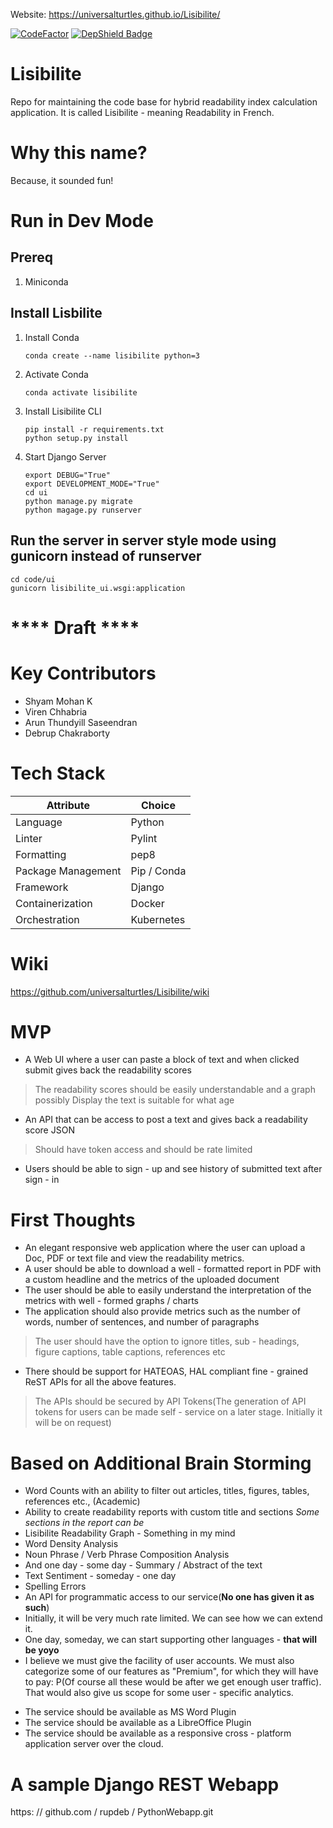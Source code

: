 Website: https://universalturtles.github.io/Lisibilite/

[![CodeFactor](https://www.codefactor.io/repository/github/universalturtles/lisibilite/badge)](https://www.codefactor.io/repository/github/universalturtles/lisibilite) [![DepShield Badge](https://depshield.sonatype.org/badges/universalturtles/Lisibilite/depshield.svg)](https://depshield.github.io)

# Lisibilite
Repo for maintaining the code base for hybrid readability index calculation application.
It is called Lisibilite - meaning Readability in French.

# Why this name?
Because, it sounded fun!


# Run in Dev Mode
## Prereq
1. Miniconda

## Install Lisbilite
1. Install Conda
	```
	conda create --name lisibilite python=3
	```
2. Activate Conda
	```
	conda activate lisibilite
	```

3. Install Lisibilite CLI
	```
	pip install -r requirements.txt
	python setup.py install
	```

4. Start Django Server
	```
	export DEBUG="True"
	export DEVELOPMENT_MODE="True"
	cd ui
	python manage.py migrate
	python magage.py runserver
	```

## Run the server in server style mode using gunicorn instead of runserver
```
cd code/ui
gunicorn lisibilite_ui.wsgi:application
```

# **** Draft ****

# Key Contributors
* Shyam Mohan K
* Viren Chhabria
* Arun Thundyill Saseendran
* Debrup Chakraborty

# Tech Stack
| Attribute | Choice |
| ------ | ----- |
|Language | Python|
|Linter | Pylint|
|Formatting | pep8|
|Package Management | Pip / Conda|
|Framework | Django|
|Containerization | Docker|
|Orchestration | Kubernetes|

# Wiki
https://github.com/universalturtles/Lisibilite/wiki

# MVP

* A Web UI where a user can paste a block of text and when clicked submit gives back the readability scores
> The readability scores should be easily understandable and a graph possibly
> Display the text is suitable for what age
* An API that can be access to post a text and gives back a readability score JSON
> Should have token access and should be rate limited
* Users should be able to sign - up and see history of submitted text after sign - in

# First Thoughts

* An elegant responsive web application where the user can upload a Doc, PDF or text file and view the readability metrics.
* A user should be able to download a well - formatted report in PDF with a custom headline and the metrics of the uploaded document
* The user should be able to easily understand the interpretation of the metrics with well - formed graphs / charts
* The application should also provide metrics such as the number of words, number of sentences, and number of paragraphs
> The user should have the option to ignore titles, sub - headings, figure captions, table captions, references etc
* There should be support for HATEOAS, HAL compliant fine - grained ReST APIs for all the above features.
> The APIs should be secured by API Tokens(The generation of API tokens for users can be made self - service on a later stage. Initially it will be on request)

# Based on Additional Brain Storming
- Word Counts with an ability to filter out articles, titles, figures, tables, references etc., (Academic)
- Ability to create readability reports with custom title and sections
*Some sections in the report can be*
- Lisibilite Readability Graph - Something in my mind
- Word Density Analysis
- Noun Phrase / Verb Phrase Composition Analysis
- And one day - some day - Summary / Abstract of the text
- Text Sentiment - someday - one day
- Spelling Errors
- An API for programmatic access to our service(**No one has given it as such**)
- Initially, it will be very much rate limited. We can see how we can extend it.
- One day, someday, we can start supporting other languages - **that will be yoyo**
- I believe we must give the facility of user accounts. We must also categorize some of our features as "Premium", for which they will have to pay: P(Of course all these would be after we get enough user traffic). That would also give us scope for some user - specific analytics.
* The service should be available as MS Word Plugin
* The service should be available as a LibreOffice Plugin
* The service should be available as a responsive cross - platform application server over the cloud.


# A sample Django REST Webapp

https: // github.com / rupdeb / PythonWebapp.git
